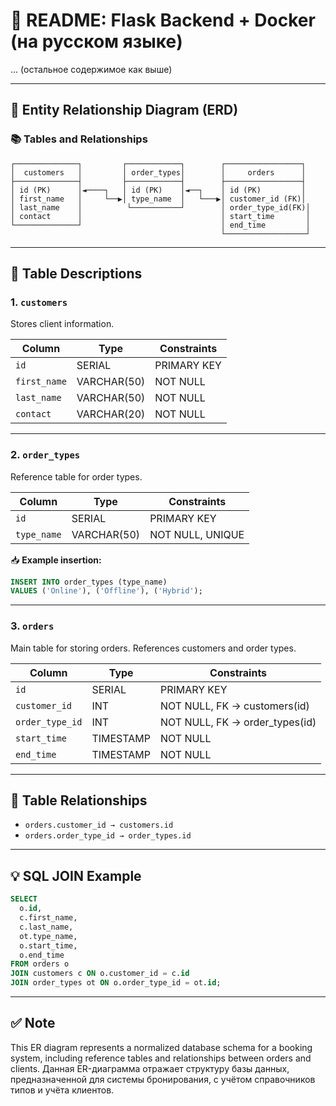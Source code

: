 # 📘 README: Flask Backend + Docker (на русском языке)

... (остальное содержимое как выше)

---

## 🧩 Entity Relationship Diagram (ERD)

### 📚 Tables and Relationships

```
┌──────────────┐         ┌────────────┐        ┌─────────────────┐
│  customers   │         │ order_types│        │     orders      │
├──────────────┤         ├────────────┤        ├─────────────────┤
│ id (PK)      │◄────┐   │ id (PK)    │◄──┐    │ id (PK)         │
│ first_name   │     └──▶│ type_name  │   └───▶│ customer_id (FK)│
│ last_name    │          └───────────┘        │ order_type_id(FK)│
│ contact      │                               │ start_time       │
└──────────────┘                               │ end_time         │
                                               └──────────────────┘
```

---

## 📘 Table Descriptions

### 1. `customers`
Stores client information.

| Column       | Type         | Constraints         |
|--------------|--------------|---------------------|
| `id`         | SERIAL       | PRIMARY KEY         |
| `first_name` | VARCHAR(50)  | NOT NULL            |
| `last_name`  | VARCHAR(50)  | NOT NULL            |
| `contact`    | VARCHAR(20)  | NOT NULL            |

---

### 2. `order_types`
Reference table for order types.

| Column      | Type         | Constraints              |
|-------------|--------------|--------------------------|
| `id`        | SERIAL       | PRIMARY KEY              |
| `type_name` | VARCHAR(50)  | NOT NULL, UNIQUE         |

📥 **Example insertion:**
```sql
INSERT INTO order_types (type_name) 
VALUES ('Online'), ('Offline'), ('Hybrid');
```

---

### 3. `orders`
Main table for storing orders. References customers and order types.

| Column          | Type        | Constraints                       |
|------------------|------------|----------------------------------|
| `id`             | SERIAL     | PRIMARY KEY                      |
| `customer_id`    | INT        | NOT NULL, FK → customers(id)     |
| `order_type_id`  | INT        | NOT NULL, FK → order_types(id)   |
| `start_time`     | TIMESTAMP  | NOT NULL                         |
| `end_time`       | TIMESTAMP  | NOT NULL                         |

---

## 🔗 Table Relationships

- `orders.customer_id → customers.id`
- `orders.order_type_id → order_types.id`

---

## 💡 SQL JOIN Example

```sql
SELECT
  o.id,
  c.first_name,
  c.last_name,
  ot.type_name,
  o.start_time,
  o.end_time
FROM orders o
JOIN customers c ON o.customer_id = c.id
JOIN order_types ot ON o.order_type_id = ot.id;
```

---

## ✅ Note
This ER diagram represents a normalized database schema for a booking system, including reference tables and relationships between orders and clients.
Данная ER-диаграмма отражает структуру базы данных, предназначенной для системы бронирования, с учётом справочников типов и учёта клиентов.


